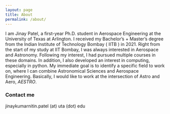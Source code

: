 ```yaml
---
layout: page
title: About
permalink: /about/
---
```


I am Jinay Patel, a first-year Ph.D. student in Aerospace Engineering at the University of Texas at Arlington. I received my Bachelor’s + Master’s degree from the Indian Institute of Technology Bombay ( IITB ) in 2021. Right from the start of my study at IIT Bombay, I was always interested in Aerospace and Astronomy. Following my interest, I had pursued multiple courses in these domains. In addition, I also developed an interest in computing, especially in python. My immediate goal is to identify a specific field to work on, where I can combine Astronomical Sciences and Aerospace Engineering. Basically, I would like to work at the intersection of Astro and Aero, <em>AESTRO</em>.


### Contact me

jinaykumarnitin.patel (at) uta (dot) edu
